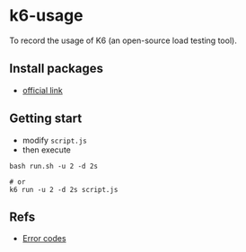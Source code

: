# k6-usage

To record the usage of K6 (an open-source load testing tool).

## Install packages

- [official link](https://k6.io/docs/getting-started/installation/)

## Getting start

- modify `script.js`
- then execute
```bash=
bash run.sh -u 2 -d 2s

# or
k6 run -u 2 -d 2s script.js
```

## Refs

- [Error codes](https://k6.io/docs/javascript-api/#error-codes)
